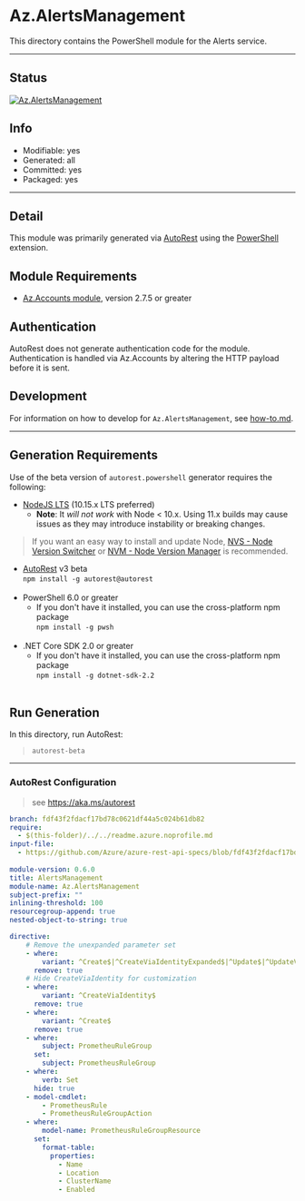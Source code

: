 <!-- region Generated -->
# Az.AlertsManagement
This directory contains the PowerShell module for the Alerts service.

---
## Status
[![Az.AlertsManagement](https://img.shields.io/powershellgallery/v/Az.AlertsManagement.svg?style=flat-square&label=Az.AlertsManagement "Az.AlertsManagement")](https://www.powershellgallery.com/packages/Az.AlertsManagement/)

## Info
- Modifiable: yes
- Generated: all
- Committed: yes
- Packaged: yes

---
## Detail
This module was primarily generated via [AutoRest](https://github.com/Azure/autorest) using the [PowerShell](https://github.com/Azure/autorest.powershell) extension.

## Module Requirements
- [Az.Accounts module](https://www.powershellgallery.com/packages/Az.Accounts/), version 2.7.5 or greater

## Authentication
AutoRest does not generate authentication code for the module. Authentication is handled via Az.Accounts by altering the HTTP payload before it is sent.

## Development
For information on how to develop for `Az.AlertsManagement`, see [how-to.md](how-to.md).
<!-- endregion -->

---
## Generation Requirements
Use of the beta version of `autorest.powershell` generator requires the following:
- [NodeJS LTS](https://nodejs.org) (10.15.x LTS preferred)
  - **Note**: It *will not work* with Node < 10.x. Using 11.x builds may cause issues as they may introduce instability or breaking changes.
> If you want an easy way to install and update Node, [NVS - Node Version Switcher](../nodejs/installing-via-nvs.md) or [NVM - Node Version Manager](../nodejs/installing-via-nvm.md) is recommended.
- [AutoRest](https://aka.ms/autorest) v3 beta <br>`npm install -g autorest@autorest`<br>&nbsp;
- PowerShell 6.0 or greater
  - If you don't have it installed, you can use the cross-platform npm package <br>`npm install -g pwsh`<br>&nbsp;
- .NET Core SDK 2.0 or greater
  - If you don't have it installed, you can use the cross-platform npm package <br>`npm install -g dotnet-sdk-2.2`<br>&nbsp;

## Run Generation
In this directory, run AutoRest:
> `autorest-beta`

---
### AutoRest Configuration
> see https://aka.ms/autorest

``` yaml
branch: fdf43f2fdacf17bd78c0621df44a5c024b61db82
require:
  - $(this-folder)/../../readme.azure.noprofile.md
input-file:
  - https://github.com/Azure/azure-rest-api-specs/blob/fdf43f2fdacf17bd78c0621df44a5c024b61db82/specification/alertsmanagement/resource-manager/Microsoft.AlertsManagement/stable/2023-03-01/PrometheusRuleGroups.json
  
module-version: 0.6.0
title: AlertsManagement
module-name: Az.AlertsManagement
subject-prefix: ""
inlining-threshold: 100
resourcegroup-append: true
nested-object-to-string: true

directive:
    # Remove the unexpanded parameter set
    - where:
        variant: ^Create$|^CreateViaIdentityExpanded$|^Update$|^UpdateViaIdentity$
      remove: true
    # Hide CreateViaIdentity for customization
    - where:
        variant: ^CreateViaIdentity$
      remove: true
    - where:
        variant: ^Create$
      remove: true
    - where:
        subject: PrometheuRuleGroup
      set: 
        subject: PrometheusRuleGroup
    - where:
        verb: Set
      hide: true
    - model-cmdlet:
        - PrometheusRule
        - PrometheusRuleGroupAction
    - where:
        model-name: PrometheusRuleGroupResource
      set:
        format-table:
          properties:
            - Name
            - Location
            - ClusterName
            - Enabled
    
```
